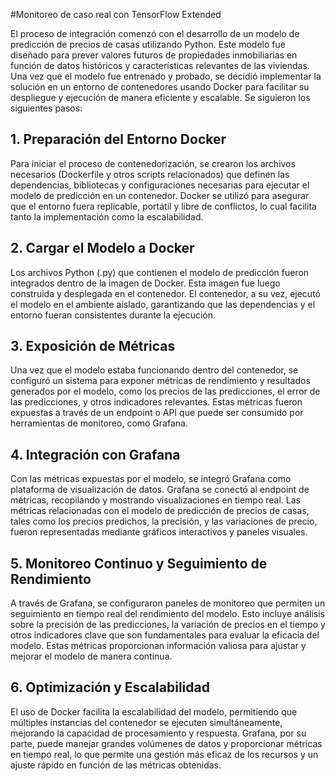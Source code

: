 #Monitoreo de caso real con TensorFlow Extended

El proceso de integración comenzó con el desarrollo de un modelo de predicción de precios de casas utilizando Python. Este modelo fue diseñado para prever valores futuros de propiedades inmobiliarias en función de datos históricos y características relevantes de las viviendas. Una vez que el modelo fue entrenado y probado, se decidió implementar la solución en un entorno de contenedores usando Docker para facilitar su despliegue y ejecución de manera eficiente y escalable.
Se siguieron los siguientes pasos:

## 1. Preparación del Entorno Docker
Para iniciar el proceso de contenedorización, se crearon los archivos necesarios (Dockerfile y otros scripts relacionados) que definen las dependencias, bibliotecas y configuraciones necesarias para ejecutar el modelo de predicción en un contenedor. Docker se utilizó para asegurar que el entorno fuera replicable, portátil y libre de conflictos, lo cual facilita tanto la implementación como la escalabilidad.

## 2. Cargar el Modelo a Docker
Los archivos Python (.py) que contienen el modelo de predicción fueron integrados dentro de la imagen de Docker. Esta imagen fue luego construida y desplegada en el contenedor. El contenedor, a su vez, ejecutó el modelo en el ambiente aislado, garantizando que las dependencias y el entorno fueran consistentes durante la ejecución.

## 3. Exposición de Métricas
Una vez que el modelo estaba funcionando dentro del contenedor, se configuró un sistema para exponer métricas de rendimiento y resultados generados por el modelo, como los precios de las predicciones, el error de las predicciones, y otros indicadores relevantes. Estas métricas fueron expuestas a través de un endpoint o API que puede ser consumido por herramientas de monitoreo, como Grafana.

## 4. Integración con Grafana
Con las métricas expuestas por el modelo, se integró Grafana como plataforma de visualización de datos. Grafana se conectó al endpoint de métricas, recopilando y mostrando visualizaciones en tiempo real. Las métricas relacionadas con el modelo de predicción de precios de casas, tales como los precios predichos, la precisión, y las variaciones de precio, fueron representadas mediante gráficos interactivos y paneles visuales.

## 5. Monitoreo Continuo y Seguimiento de Rendimiento
A través de Grafana, se configuraron paneles de monitoreo que permiten un seguimiento en tiempo real del rendimiento del modelo. Esto incluye análisis sobre la precisión de las predicciones, la variación de precios en el tiempo y otros indicadores clave que son fundamentales para evaluar la eficacia del modelo. Estas métricas proporcionan información valiosa para ajustar y mejorar el modelo de manera continua.

## 6. Optimización y Escalabilidad
El uso de Docker facilita la escalabilidad del modelo, permitiendo que múltiples instancias del contenedor se ejecuten simultáneamente, mejorando la capacidad de procesamiento y respuesta. Grafana, por su parte, puede manejar grandes volúmenes de datos y proporcionar métricas en tiempo real, lo que permite una gestión más eficaz de los recursos y un ajuste rápido en función de las métricas obtenidas.
